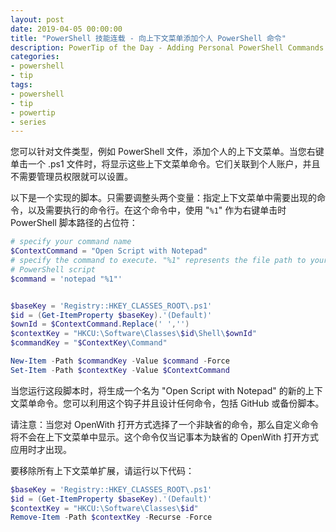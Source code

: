 ```yaml
---
layout: post
date: 2019-04-05 00:00:00
title: "PowerShell 技能连载 - 向上下文菜单添加个人 PowerShell 命令"
description: PowerTip of the Day - Adding Personal PowerShell Commands to the Context Menu
categories:
- powershell
- tip
tags:
- powershell
- tip
- powertip
- series
---
```

您可以针对文件类型，例如 PowerShell 文件，添加个人的上下文菜单。当您右键单击一个 .ps1 文件时，将显示这些上下文菜单命令。它们关联到个人账户，并且不需要管理员权限就可以设置。

以下是一个实现的脚本。只需要调整头两个变量：指定上下文菜单中需要出现的命令，以及需要执行的命令行。在这个命令中，使用 "`%1`" 作为右键单击时 PowerShell 脚本路径的占位符：

```powershell
# specify your command name
$ContextCommand = "Open Script with Notepad"
# specify the command to execute. "%1" represents the file path to your
# PowerShell script
$command = 'notepad "%1"'


$baseKey = 'Registry::HKEY_CLASSES_ROOT\.ps1'
$id = (Get-ItemProperty $baseKey).'(Default)'
$ownId = $ContextCommand.Replace(' ','')
$contextKey = "HKCU:\Software\Classes\$id\Shell\$ownId"
$commandKey = "$ContextKey\Command"

New-Item -Path $commandKey -Value $command -Force
Set-Item -Path $contextKey -Value $ContextCommand
```

当您运行这段脚本时，将生成一个名为 "Open Script with Notepad" 的新的上下文菜单命令。您可以利用这个钩子并且设计任何命令，包括 GitHub 或备份脚本。

请注意：当您对 OpenWith 打开方式选择了一个非缺省的命令，那么自定义命令将不会在上下文菜单中显示。这个命令仅当记事本为缺省的 OpenWith 打开方式应用时才出现。

要移除所有上下文菜单扩展，请运行以下代码：

```powershell
$baseKey = 'Registry::HKEY_CLASSES_ROOT\.ps1'
$id = (Get-ItemProperty $baseKey).'(Default)'
$contextKey = "HKCU:\Software\Classes\$id"
Remove-Item -Path $contextKey -Recurse -Force
```

<!--本文国际来源：[Adding Personal PowerShell Commands to the Context Menu](https://community.idera.com/database-tools/powershell/powertips/b/tips/posts/adding-personal-powershell-commands-to-the-context-menu)-->

